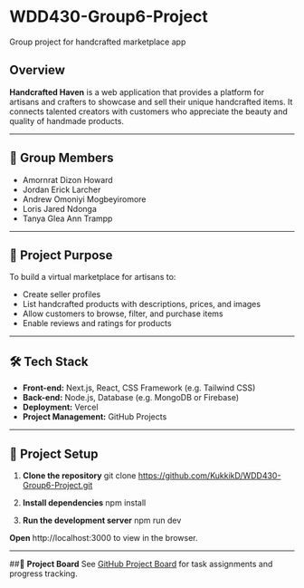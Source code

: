 # WDD430-Group6-Project
Group project for handcrafted marketplace app

## Overview
**Handcrafted Haven** is a web application that provides a platform for artisans and crafters to showcase and sell their unique handcrafted items. It connects talented creators with customers who appreciate the beauty and quality of handmade products.

---

## 👥 **Group Members**
- Amornrat Dizon Howard
- Jordan Erick Larcher
- Andrew Omoniyi Mogbeyiromore
- Loris Jared Ndonga
- Tanya Glea Ann Trampp

---

## 🚀 **Project Purpose**
To build a virtual marketplace for artisans to:
- Create seller profiles
- List handcrafted products with descriptions, prices, and images
- Allow customers to browse, filter, and purchase items
- Enable reviews and ratings for products

---

## 🛠️ **Tech Stack**
- **Front-end:** Next.js, React, CSS Framework (e.g. Tailwind CSS)
- **Back-end:** Node.js, Database (e.g. MongoDB or Firebase)
- **Deployment:** Vercel
- **Project Management:** GitHub Projects

---

## 📁 **Project Setup**

1. **Clone the repository**
   git clone https://github.com/KukkikD/WDD430-Group6-Project.git

2. **Install dependencies**
   npm install

3. **Run the development server**
   npm run dev

**Open** http://localhost:3000 to view in the browser.

---

##📌 **Project Board**
See [GitHub Project Board](https://github.com/users/KukkikD/projects/3/views/1) for task assignments and progress tracking.


